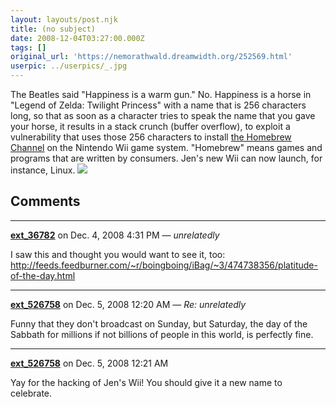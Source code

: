 ```yaml
---
layout: layouts/post.njk
title: (no subject)
date: 2008-12-04T03:27:00.000Z
tags: []
original_url: 'https://nemorathwald.dreamwidth.org/252569.html'
userpic: ../userpics/_.jpg
---
```

The Beatles said "Happiness is a warm gun." No. Happiness is a horse in "Legend of Zelda: Twilight Princess" with a name that is 256 characters long, so that as soon as a character tries to speak the name that you gave your horse, it results in a stack crunch (buffer overflow), to exploit a vulnerability that uses those 256 characters to install [the Homebrew Channel](http://hbc.hackmii.com/) on the Nintendo Wii game system. "Homebrew" means games and programs that are written by consumers. Jen's new Wii can now launch, for instance, Linux. ![](http://lh5.ggpht.com/_ENXtTKU9j1A/STdTdpQbCvI/AAAAAAAAF9k/iTImrvFw4WM/s288/opensec-tux-mario.png)

## Comments

---

**[ext_36782](https://www.dreamwidth.org/users/ext_36782)** on Dec. 4, 2008 4:31 PM — *unrelatedly*

I saw this and thought you would want to see it, too: http://feeds.feedburner.com/~r/boingboing/iBag/~3/474738356/platitude-of-the-day.html

---

**[ext_526758](https://www.dreamwidth.org/users/ext_526758)** on Dec. 5, 2008 12:20 AM — *Re: unrelatedly*

Funny that they don't broadcast on Sunday, but Saturday, the day of the Sabbath for millions if not billions of people in this world, is perfectly fine.

---

**[ext_526758](https://www.dreamwidth.org/users/ext_526758)** on Dec. 5, 2008 12:21 AM

Yay for the hacking of Jen's Wii! You should give it a new name to celebrate.
